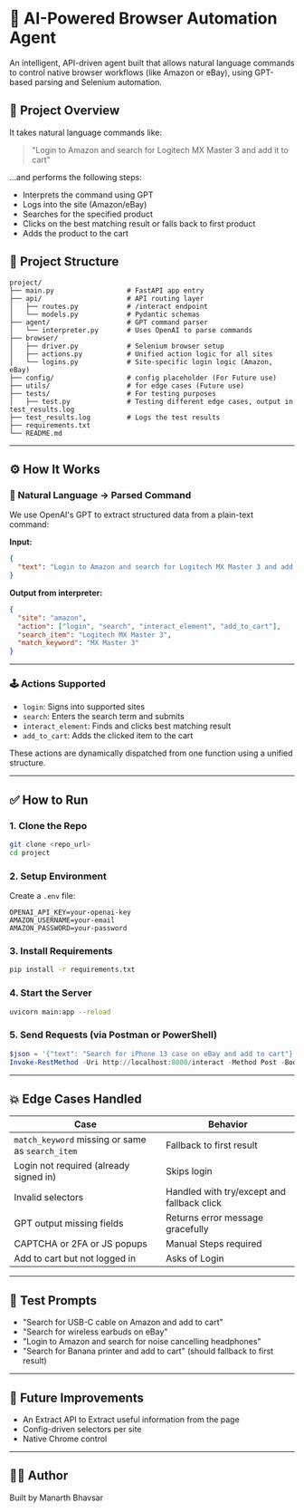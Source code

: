 # 🤖 AI-Powered Browser Automation Agent

An intelligent, API-driven agent built that allows natural language commands to control native browser workflows (like Amazon or eBay), using GPT-based parsing and Selenium automation.

## 🚀 Project Overview
It takes natural language commands like:
> "Login to Amazon and search for Logitech MX Master 3 and add it to cart"

...and performs the following steps:
- Interprets the command using GPT
- Logs into the site (Amazon/eBay)
- Searches for the specified product
- Clicks on the best matching result or falls back to first product
- Adds the product to the cart

## 📁 Project Structure
```
project/
├── main.py                  # FastAPI app entry
├── api/                     # API routing layer
│   ├── routes.py            # /interact endpoint
│   └── models.py            # Pydantic schemas
├── agent/                   # GPT command parser
│   └── interpreter.py       # Uses OpenAI to parse commands
├── browser/
│   ├── driver.py            # Selenium browser setup
│   ├── actions.py           # Unified action logic for all sites
│   └── logins.py            # Site-specific login logic (Amazon, eBay)
├── config/                  # config placeholder (For Future use)
├── utils/                   # for edge cases (Future use)
├── tests/                   # For testing purposes
│   ├── test.py              # Testing different edge cases, output in test_results.log
├── test_results.log         # Logs the test results
├── requirements.txt        
└── README.md               

```

---

## ⚙️ How It Works
### 🧠 Natural Language → Parsed Command
We use OpenAI's GPT to extract structured data from a plain-text command:

**Input:**
```json
{
  "text": "Login to Amazon and search for Logitech MX Master 3 and add it to cart"
}
```

**Output from interpreter:**
```json
{
  "site": "amazon",
  "action": ["login", "search", "interact_element", "add_to_cart"],
  "search_item": "Logitech MX Master 3",
  "match_keyword": "MX Master 3"
}
```

---

### 🕹️ Actions Supported
- `login`: Signs into supported sites
- `search`: Enters the search term and submits
- `interact_element`: Finds and clicks best matching result
- `add_to_cart`: Adds the clicked item to the cart

These actions are dynamically dispatched from one function using a unified structure.

---

## ✅ How to Run

### 1. Clone the Repo
```bash
git clone <repo_url>
cd project
```

### 2. Setup Environment
Create a `.env` file:
```env
OPENAI_API_KEY=your-openai-key
AMAZON_USERNAME=your-email
AMAZON_PASSWORD=your-password
```

### 3. Install Requirements
```bash
pip install -r requirements.txt
```

### 4. Start the Server
```bash
uvicorn main:app --reload
```

### 5. Send Requests (via Postman or PowerShell)
```powershell
$json = '{"text": "Search for iPhone 13 case on eBay and add to cart"}'
Invoke-RestMethod -Uri http://localhost:8000/interact -Method Post -Body $json -ContentType "application/json"
```

---

## 💥 Edge Cases Handled
| Case | Behavior |
|------|----------|
| `match_keyword` missing or same as `search_item` | Fallback to first result |
| Login not required (already signed in) | Skips login |
| Invalid selectors | Handled with try/except and fallback click |
| GPT output missing fields | Returns error message gracefully |
| CAPTCHA or 2FA or JS popups| Manual Steps required |
| Add to cart but not logged in | Asks of Login |

---

## 🧪 Test Prompts
- "Search for USB-C cable on Amazon and add to cart"
- "Search for wireless earbuds on eBay"
- "Login to Amazon and search for noise cancelling headphones"
- "Search for Banana printer and add to cart" (should fallback to first result)

---

## 🎯 Future Improvements
- An Extract API to Extract useful information from the page
- Config-driven selectors per site
- Native Chrome control
---

## 🧑‍💻 Author
Built by Manarth Bhavsar

